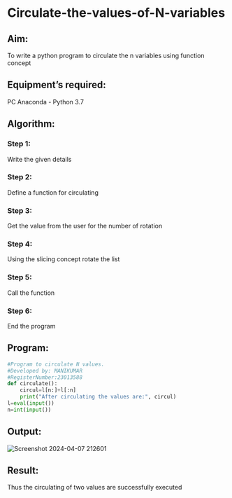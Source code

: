 # Circulate-the-values-of-N-variables
## Aim:
To write a python program to circulate the n variables using function concept
## Equipment’s required:
PC
Anaconda - Python 3.7
## Algorithm: 
### Step 1: 
Write the given details
### Step 2: 
Define a function for circulating
### Step 3: 
Get the value from the user for the number of rotation
### Step 4: 
Using the slicing concept rotate the list
### Step 5: 
Call the function
### Step 6: 
End the program
## Program:
```python
#Program to circulate N values.
#Developed by: MANIKUMAR
#RegisterNumber:23013588
def circulate():
    circul=l[n:]+l[:n]
    print("After circulating the values are:", circul)
l=eval(input())
n=int(input())
```

## Output:
![Screenshot 2024-04-07 212601](https://github.com/MANIKUMARDK/Circulate-the-values-of-N-variables/assets/147215581/6223282f-bb4e-41f2-98a3-58058e32f263)


## Result:
Thus the circulating of two values are successfully executed
